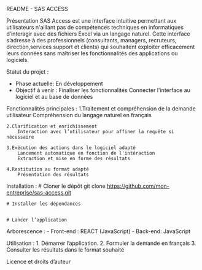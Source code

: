 README - SAS ACCESS 

Présentation
SAS Access est une interface intuitive permettant aux utilisateurs n'aillant pas de compétences techniques en informatiques d’interagir avec des fichiers Excel
via un langage naturel. Cette interface s’adresse à des professionnels 
(consultants, managers, recruteurs, direction,services support et clients) qui souhaitent exploiter efficacement leurs données sans maîtriser les fonctionnalités des applications ou logiciels. 

Statut du projet : 
- Phase actuelle: En développement 
- Objectif à venir : 
	Finaliser les fonctionnalités 
	Connecter l'interface au logiciel et au base de données


Fonctionnalités principales :
	1.Traitement et compréhension de la demande utilisateur
		Compréhension du langage naturel en français

	2.Clarification et enrichissement
		Interaction avec l’utilisateur pour affiner la requête si nécessaire

	3.Exécution des actions dans le logiciel adapté
		Lancement automatique en fonction de l'intéraction
		Extraction et mise en forme des résultats 

	4.Restitution au format adapté
		Présentation des résultats 


Installation :
	# Cloner le dépôt
		git clone https://github.com/mon-entreprise/sas-access.git
		

	# Installer les dépendances
		

	# Lancer l’application
		

Arborescence : 
	- Front-end : REACT (JavaScript)
	- Back-end: JavaScript

Utilisation :
	1.	Démarrer l’application.
	2.	Formuler la demande en français
	3.	Consulter les résultats dans le format souhaité 
	

Licence et droits d’auteur
